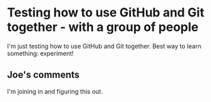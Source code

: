 # Testing how to use GitHub and Git together - with a group of people
I'm just testing how to use GitHub and Git together.  Best way to learn something: experiment!

## Joe's comments
I'm joining in and figuring this out.